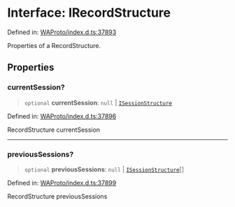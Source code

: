 # Interface: IRecordStructure

Defined in: [WAProto/index.d.ts:37893](https://github.com/Fokusdotid/Baileys/blob/3533fb5d5a1e97f0cc8384505a121b389a346518/WAProto/index.d.ts#L37893)

Properties of a RecordStructure.

## Properties

### currentSession?

> `optional` **currentSession**: `null` \| [`ISessionStructure`](ISessionStructure.md)

Defined in: [WAProto/index.d.ts:37896](https://github.com/Fokusdotid/Baileys/blob/3533fb5d5a1e97f0cc8384505a121b389a346518/WAProto/index.d.ts#L37896)

RecordStructure currentSession

***

### previousSessions?

> `optional` **previousSessions**: `null` \| [`ISessionStructure`](ISessionStructure.md)[]

Defined in: [WAProto/index.d.ts:37899](https://github.com/Fokusdotid/Baileys/blob/3533fb5d5a1e97f0cc8384505a121b389a346518/WAProto/index.d.ts#L37899)

RecordStructure previousSessions
